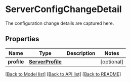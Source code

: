 # ServerConfigChangeDetail

The configuration change details are captured here. 
## Properties
Name | Type | Description | Notes
------------ | ------------- | ------------- | -------------
**profile** | [**ServerProfile**](.md) |  | [optional] 

[[Back to Model list]](../README.md#documentation-for-models) [[Back to API list]](../README.md#documentation-for-api-endpoints) [[Back to README]](../README.md)


